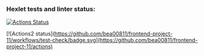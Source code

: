 ### Hexlet tests and linter status:
[![Actions Status](https://github.com/bea00811/frontend-project-11/workflows/hexlet-check/badge.svg)](https://github.com/bea00811/frontend-project-11/actions)


[![Actions2 status](https://github.com/bea00811/frontend-project-11/workflows/test-check/badge.svg](https://github.com/bea00811/frontend-project-11/actions)

